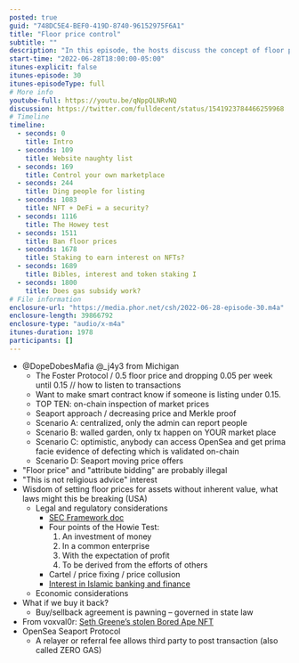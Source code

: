 ```yaml
---
posted: true
guid: "748DC5E4-BEF0-419D-8740-96152975F6A1"
title: "Floor price control"
subtitle: ""
description: "In this episode, the hosts discuss the concept of floor price control in NFT marketplaces. They explore different scenarios such as centralized, walled garden, and optimistic approaches to implementing floor prices, and the potential legal and regulatory considerations. They also touch on the topic of Islamic banking and finance, and the use of referral fees to mitigate gas costs. "
start-time: "2022-06-28T18:00:00-05:00"
itunes-explicit: false
itunes-episode: 30
itunes-episodeType: full
# More info
youtube-full: https://youtu.be/qNppQLNRvNQ
discussion: https://twitter.com/fulldecent/status/1541923784466259968
# Timeline
timeline:
  - seconds: 0
    title: Intro
  - seconds: 109
    title: Website naughty list
  - seconds: 169
    title: Control your own marketplace
  - seconds: 244
    title: Ding people for listing
  - seconds: 1083
    title: NFT + DeFi = a security?
  - seconds: 1116
    title: The Howey test
  - seconds: 1511
    title: Ban floor prices
  - seconds: 1678
    title: Staking to earn interest on NFTs?
  - seconds: 1689
    title: Bibles, interest and token staking I
  - seconds: 1800
    title: Does gas subsidy work?
# File information
enclosure-url: "https://media.phor.net/csh/2022-06-28-episode-30.m4a"
enclosure-length: 39866792
enclosure-type: "audio/x-m4a"
itunes-duration: 1978
participants: []
---
```

<!--end of quick notes-->

- @DopeDobesMafia @_j4y3 from Michigan
  - The Foster Protocol / 0.5 floor price and dropping 0.05 per week until 0.15 // how to listen to transactions
  - Want to make smart contract know if someone is listing under 0.15.
  - TOP TEN: on-chain inspection of market prices
  - Seaport approach / decreasing price and Merkle proof
  - Scenario A: centralized, only the admin can report people
  - Scenario B: walled garden, only tx happen on YOUR market place
  - Scenario C: optimistic, anybody can access OpenSea and get prima facie evidence of defecting which is validated on-chain
  - Scenario D: Seaport moving price offers
- "Floor price" and "attribute bidding" are probably illegal
- "This is not religious advice" interest
- Wisdom of setting floor prices for assets without inherent value, what laws might this be breaking (USA)
  - Legal and regulatory considerations
    - [SEC Framework doc](https://www.sec.gov/corpfin/framework-investment-contract-analysis-digital-assets)
    - Four points of the Howie Test:
      1. An investment of money
      2. In a common enterprise
      3. With the expectation of profit
      4. To be derived from the efforts of others
    - Cartel / price fixing / price collusion
    - [Interest in Islamic banking and finance](https://en.wikipedia.org/wiki/Islamic_banking_and_finance)
  - Economic considerations
- What if we buy it back?
  - Buy/sellback agreement is pawning – governed in state law
- From voxval0r: [Seth Greene’s stolen Bored Ape NFT](https://news.artnet.com/market/seth-greens-monkey-nft-stolen-saga-2121342)
- OpenSea Seaport Protocol
  - A relayer or referral fee allows third party to post transaction (also called ZERO GAS)